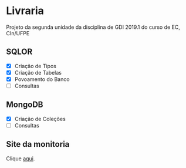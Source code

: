# Livraria
Projeto da segunda unidade da disciplina de GDI 2019.1 do curso de EC, CIn/UFPE

## SQLOR
- [x] Criação de Tipos
- [x] Criação de Tabelas
- [x] Povoamento do Banco
- [ ] Consultas

## MongoDB
- [x] Criação de Coleções
- [ ] Consultas

## Site da monitoria
Clique [aqui](https://sites.google.com/a/cin.ufpe.br/if685ec/material).

